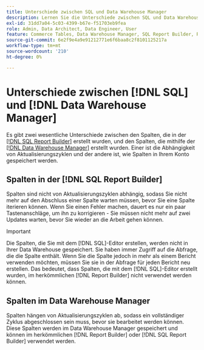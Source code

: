 ```yaml
---
title: Unterschiede zwischen SQL und Data Warehouse Manager
description: Lernen Sie die Unterschiede zwischen SQL und Data Warehouse Manager kennen.
exl-id: 31dd7a04-5c03-4399-b67e-f51703eb9fea
role: Admin, Data Architect, Data Engineer, User
feature: Commerce Tables, Data Warehouse Manager, SQL Report Builder, Reports
source-git-commit: 6e2f9e4a9e91212771e6f6baa8c2f8101125217a
workflow-type: tm+mt
source-wordcount: '210'
ht-degree: 0%

---
```


# Unterschiede zwischen [!DNL SQL] und [!DNL Data Warehouse Manager]

Es gibt zwei wesentliche Unterschiede zwischen den Spalten, die in der [[!DNL SQL Report Builder]](../dev-reports/sql-rpt-bldr.md) erstellt wurden, und den Spalten, die mithilfe der [[!DNL Data Warehouse Manager]](../data-warehouse-mgr/creating-calculated-columns.md) erstellt wurden. Einer ist die Abhängigkeit von Aktualisierungszyklen und der andere ist, wie Spalten in Ihrem Konto gespeichert werden.

## Spalten in der [!DNL SQL Report Builder]

Spalten sind nicht von Aktualisierungszyklen abhängig, sodass Sie nicht mehr auf den Abschluss einer Spalte warten müssen, bevor Sie eine Spalte iterieren können. Wenn Sie einen Fehler machen, dauert es nur ein paar Tastenanschläge, um ihn zu korrigieren - Sie müssen nicht mehr auf zwei Updates warten, bevor Sie wieder an die Arbeit gehen können.

>[!IMPORTANT]
>
>Die Spalten, die Sie mit dem [!DNL SQL]-Editor erstellen, werden nicht in Ihrer Data Warehouse gespeichert. Sie haben immer Zugriff auf die Abfrage, die die Spalte enthält. Wenn Sie die Spalte jedoch in mehr als einem Bericht verwenden möchten, müssen Sie sie in der Abfrage für jeden Bericht neu erstellen. Das bedeutet, dass Spalten, die mit dem [!DNL SQL]-Editor erstellt wurden, im herkömmlichen [!DNL Report Builder] nicht verwendet werden können.

## Spalten im Data Warehouse Manager

Spalten hängen von Aktualisierungszyklen ab, sodass ein vollständiger Zyklus abgeschlossen sein muss, bevor sie bearbeitet werden können. Diese Spalten werden im Data Warehouse Manager gespeichert und können im herkömmlichen [!DNL Report Builder] oder [!DNL SQL Report Builder] verwendet werden.
